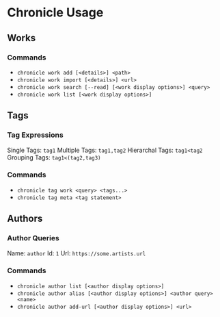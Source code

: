 # Chronicle Usage

## Works

### Commands

- `chronicle work add [<details>] <path>`
- `chronicle work import [<details>] <url>`
- `chronicle work search [--read] [<work display options>] <query>`
- `chronicle work list [<work display options>]`

## Tags

### Tag Expressions

Single Tags: `tag1`
Multiple Tags: `tag1,tag2`
Hierarchal Tags: `tag1<tag2`
Grouping Tags: `tag1<(tag2,tag3)`

### Commands

- `chronicle tag work <query> <tags...>`
- `chronicle tag meta <tag statement>`

## Authors

### Author Queries

Name: `author`
Id: `1`
Url: `https://some.artists.url`

### Commands

- `chronicle author list [<author display options>]`
- `chronicle author alias [<author display options>] <author query> <name>`
- `chronicle author add-url [<author display options>] <url>`
